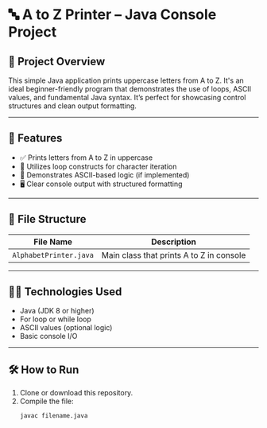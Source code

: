 # 🔤 A to Z Printer – Java Console Project

## 📌 Project Overview
This simple Java application prints uppercase letters from A to Z. It's an ideal beginner-friendly program that demonstrates the use of loops, ASCII values, and fundamental Java syntax. It’s perfect for showcasing control structures and clean output formatting.

---

## 🚀 Features

- ✅ Prints letters from A to Z in uppercase
- 🔁 Utilizes loop constructs for character iteration
- 🧠 Demonstrates ASCII-based logic (if implemented)
- 🖥️ Clear console output with structured formatting

---

## 📁 File Structure

| File Name            | Description                             |
|----------------------|-----------------------------------------|
| `AlphabetPrinter.java` | Main class that prints A to Z in console |

---

## 🧑‍💻 Technologies Used

- Java (JDK 8 or higher)
- For loop or while loop
- ASCII values (optional logic)
- Basic console I/O

---

## 🛠 How to Run

1. Clone or download this repository.
2. Compile the file:
   ```bash
   javac filename.java
